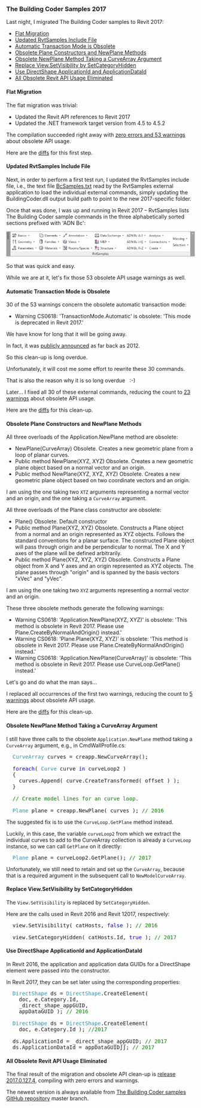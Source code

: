 <head>
<meta http-equiv="Content-Type" content="text/html; charset=utf-8">
<link rel="stylesheet" type="text/css" href="bc.css">
<script src="run_prettify.js" type="text/javascript"></script>
<!--
<script src="https://google-code-prettify.googlecode.com/svn/loader/run_prettify.js" type="text/javascript"></script>
-->
</head>

<!---

The Building Coder Samples 2017 #revitAPI #3dwebcoder @AutodeskRevit #adsk #aec #bim #dynamobim

Last night, I migrated The Building Coder samples to Revit 2017
&ndash; Flat Migration
&ndash; Updated RvtSamples Include File
&ndash; Automatic Transaction Mode is Obsolete
&ndash; Obsolete Plane Constructors and NewPlane Methods
&ndash; Obsolete NewPlane Method Taking a CurveArray Argument
&ndash; Replace View.SetVisibility by SetCategoryHidden
&ndash; Use DirectShape ApplicationId and ApplicationDataId
&ndash; All Obsolete Revit API Usage Eliminated...

-->

### The Building Coder Samples 2017

Last night, I migrated The Building Coder samples to Revit 2017:

- [Flat Migration](#2)
- [Updated RvtSamples Include File](#3)
- [Automatic Transaction Mode is Obsolete](#4)
- [Obsolete Plane Constructors and NewPlane Methods](#5)
- [Obsolete NewPlane Method Taking a CurveArray Argument](#6)
- [Replace View.SetVisibility by SetCategoryHidden](#7)
- [Use DirectShape ApplicationId and ApplicationDataId](#8)
- [All Obsolete Revit API Usage Eliminated](#9)


#### <a name="2"></a>Flat Migration

The flat migration was trivial:

- Updated the Revit API references to Revit 2017
- Updated the .NET framework target version from 4.5 to 4.5.2

The compilation succeeded right away with [zero errors and 53 warnings](zip/tbc_samples_2017_migr_01.txt) about obsolete API usage.

Here are the [diffs](https://github.com/jeremytammik/the_building_coder_samples/compare/2016.0.127.3...2017.0.127.0) for this first step.

#### <a name="3"></a>Updated RvtSamples Include File

Next, in order to perform a first test run, I updated the RvtSamples include file, i.e., the text
file [BcSamples.txt](https://github.com/jeremytammik/the_building_coder_samples/blob/master/BcSamples.txt) read
by the RvtSamples external application to load the individual external commands, simply updating the BuildingCoder.dll output build path to point to the new 2017-specific folder.

Once that was done, I was up and running in Revit 2017 &ndash; RvtSamples lists The Building Coder sample commands in the three alphabetically sorted sections prefixed with 'ADN Bc':

<center>
<img src="img/tbc_samples_2017.png" alt="The Building Coder samples in Revit 2017" width="711">
</center>

So that was quick and easy.

While we are at it, let's fix those 53 obsolete API usage warnings as well.

#### <a name="4"></a>Automatic Transaction Mode is Obsolete

30 of the 53 warnings concern the obsolete automatic transaction mode:

- Warning CS0618: 'TransactionMode.Automatic' is obsolete: 'This mode is deprecated in Revit 2017.'

We have know for long that it will be going away.

In fact, it
was [publicly announced](http://thebuildingcoder.typepad.com/blog/2012/05/read-only-and-automatic-transaction-modes.html) as
far back as 2012.

So this clean-up is long overdue.

Unfortunately, it will cost me some effort to rewrite these 30 commands.

That is also the reason why it is so long overdue &nbsp; :-)

Later... I fixed all 30 of these external commands, reducing the count to [23 warnings](zip/tbc_samples_2017_migr_02.txt) about obsolete API usage.

Here are the [diffs](https://github.com/jeremytammik/the_building_coder_samples/compare/2017.0.127.0...2017.0.127.1) for this clean-up.


#### <a name="5"></a>Obsolete Plane Constructors and NewPlane Methods

All three overloads of the Application.NewPlane method are obsolete:

- NewPlane(CurveArray) Obsolete. Creates a new geometric plane from a loop of planar curves.
- Public method NewPlane(XYZ, XYZ) Obsolete. Creates a new geometric plane object based on a normal vector and an origin.
- Public method NewPlane(XYZ, XYZ, XYZ) Obsolete. Creates a new geometric plane object based on two coordinate vectors and an origin.

I am using the one taking two `XTZ` arguments representing a normal vector and an origin, and the one taking a `CurveArray` argument.

All three overloads of the Plane class constructor are obsolete:

- Plane() Obsolete. Default constructor
- Public method Plane(XYZ, XYZ) Obsolete. Constructs a Plane object from a normal and an origin represented as XYZ objects. Follows the standard conventions for a planar surface. The constructed Plane object will pass through origin and be perpendicular to normal. The X and Y axes of the plane will be defined arbitrarily.
- Public method Plane(XYZ, XYZ, XYZ) Obsolete. Constructs a Plane object from X and Y axes and an origin represented as XYZ objects. The plane passes through "origin" and is spanned by the basis vectors "xVec" and "yVec".

I am using the one taking two `XYZ` arguments representing a normal vector and an origin.

These three obsolete methods generate the following warnings:

- Warning CS0618: 'Application.NewPlane(XYZ, XYZ)' is obsolete: 'This method is obsolete in Revit 2017. Please use Plane.CreateByNormalAndOrigin() instead.'
- Warning CS0618: 'Plane.Plane(XYZ, XYZ)' is obsolete: 'This method is obsolete in Revit 2017. Please use Plane.CreateByNormalAndOrigin() instead.'
- Warning CS0618: 'Application.NewPlane(CurveArray)' is obsolete: 'This method is obsolete in Revit 2017. Please use CurveLoop.GetPlane() instead.'

Let's go and do what the man says...

I replaced all occurrences of the first two warnings, reducing the count to [5 warnings](zip/tbc_samples_2017_migr_03.txt) about obsolete API usage.

Here are the [diffs](https://github.com/jeremytammik/the_building_coder_samples/compare/2017.0.127.1...2017.0.127.2) for this clean-up.


#### <a name="6"></a>Obsolete NewPlane Method Taking a CurveArray Argument

I still have three calls to the obsolete `Application.NewPlane` method taking a `CurveArray` argument, e.g., in CmdWallProfile.cs:

<pre class="code">
  <span style="color:#2b91af;">CurveArray</span>&nbsp;curves&nbsp;=&nbsp;creapp.NewCurveArray();

  <span style="color:blue;">foreach</span>(&nbsp;<span style="color:#2b91af;">Curve</span>&nbsp;curve&nbsp;<span style="color:blue;">in</span>&nbsp;curveLoop2&nbsp;)
  {
  &nbsp;&nbsp;curves.Append(&nbsp;curve.CreateTransformed(&nbsp;offset&nbsp;)&nbsp;);
  }

  <span style="color:green;">//&nbsp;Create&nbsp;model&nbsp;lines&nbsp;for&nbsp;an&nbsp;curve&nbsp;loop.</span>

  <span style="color:#2b91af;">Plane</span>&nbsp;plane&nbsp;=&nbsp;creapp.NewPlane(&nbsp;curves&nbsp;);&nbsp;<span style="color:green;">//&nbsp;2016</span>
</pre>

The suggested fix is to use the `CurveLoop.GetPlane` method instead.

Luckily, in this case, the variable `curveLoop2` from which we extract the individual curves to add to the CurveArray collection is already a `CurveLoop` instance, so we can call `GetPlane` on it directly:

<pre class="code">
  <span style="color:#2b91af;">Plane</span>&nbsp;plane&nbsp;=&nbsp;curveLoop2.GetPlane();&nbsp;<span style="color:green;">//&nbsp;2017</span>
</pre>

Unfortunately, we still need to retain and set up the `CurveArray`, because that is a required argument in the subsequent call to `NewModelCurveArray`.

<!---
I eliminated one more of these warnings, but not the other, because it is just used for an assertion in a debugging statement.

That leaves us with
just [3 warnings](zip/tbc_samples_2017_migr_04.txt) about
obsolete API usage, after making the changes captured in
these [diffs](https://github.com/jeremytammik/the_building_coder_samples/compare/2017.0.127.2...2017.0.127.3).
-->

#### <a name="7"></a>Replace View.SetVisibility by SetCategoryHidden

The `View.SetVisibility` is replaced by `SetCategoryHidden`.

Here are the calls used in Revit 2016 and Revit 12017, respectively:

<pre class="code">
  view.SetVisibility(&nbsp;catHosts,&nbsp;<span style="color:blue;">false</span>&nbsp;);&nbsp;<span style="color:green;">//&nbsp;2016</span>

  view.SetCategoryHidden(&nbsp;catHosts.Id,&nbsp;<span style="color:blue;">true</span>&nbsp;);&nbsp;<span style="color:green;">//&nbsp;2017</span>
</pre>


#### <a name="8"></a>Use DirectShape ApplicationId and ApplicationDataId

In Revit 2016, the application and application data GUIDs for a DirectShape element were passed into the constructor.

In Revit 2017, they can be set later using the corresponding properties:

<pre class="code">
  <span style="color:#2b91af;">DirectShape</span>&nbsp;ds&nbsp;=&nbsp;<span style="color:#2b91af;">DirectShape</span>.CreateElement(
  &nbsp;&nbsp;doc,&nbsp;e.Category.Id,
  &nbsp;&nbsp;_direct_shape_appGUID,
  &nbsp;&nbsp;appDataGUID&nbsp;);&nbsp;<span style="color:green;">//&nbsp;2016</span>

  <span style="color:#2b91af;">DirectShape</span>&nbsp;ds&nbsp;=&nbsp;<span style="color:#2b91af;">DirectShape</span>.CreateElement(
  &nbsp;&nbsp;doc,&nbsp;e.Category.Id&nbsp;);&nbsp;<span style="color:green;">//2017</span>

  ds.ApplicationId&nbsp;=&nbsp;_direct_shape_appGUID;&nbsp;<span style="color:green;">//&nbsp;2017</span>
  ds.ApplicationDataId&nbsp;=&nbsp;appDataGUID∫∫;&nbsp;<span style="color:green;">//&nbsp;2017</span>
</pre>


#### <a name="9"></a>All Obsolete Revit API Usage Eliminated

The final result of the migration and obsolete API clean-up
is [release 2017.0.127.4](https://github.com/jeremytammik/the_building_coder_samples/releases/tag/2017.0.127.4),
compiling with zero errors and warnings.

The newest version is always available
from [The Building Coder samples GitHub repository](https://github.com/jeremytammik/the_building_coder_samples) master branch.
